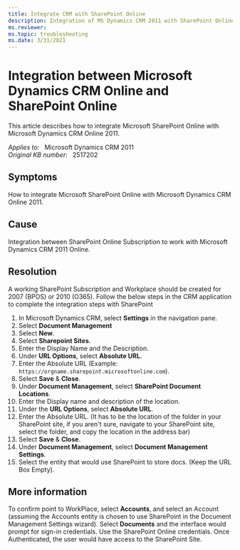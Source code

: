 ```yaml
---
title: Integrate CRM with SharePoint Online
description: Integration of MS Dynamics CRM 2011 with SharePoint Online 2007 (BPOS).
ms.reviewer: 
ms.topic: troubleshooting
ms.date: 3/31/2021
---
```

# Integration between Microsoft Dynamics CRM Online and SharePoint Online

This article describes how to integrate Microsoft SharePoint Online with Microsoft Dynamics CRM Online 2011.

_Applies to:_ &nbsp; Microsoft Dynamics CRM 2011  
_Original KB number:_ &nbsp; 2517202

## Symptoms

How to integrate Microsoft SharePoint Online with Microsoft Dynamics CRM Online 2011.

## Cause

Integration between SharePoint Online Subscription to work with Microsoft Dynamics CRM 2011 Online.

## Resolution

A working SharePoint Subscription and Workplace should be created for 2007 (BPOS) or 2010 (O365). Follow the below steps in the CRM application to complete the integration steps with SharePoint

1. In Microsoft Dynamics CRM, select **Settings** in the navigation pane.
1. Select **Document Management**
1. Select **New**.
1. Select **Sharepoint Sites**.
1. Enter the Display Name and the Description.
1. Under **URL Options**, select **Absolute URL**.
1. Enter the Absolute URL (Example: `https://orgname.sharepoint.microsoftonline.com`).
1. Select **Save** & **Close**.
1. Under **Document Management**, select **SharePoint Document Locations**.
1. Enter the Display name and description of the location.
1. Under the **URL Options**, select **Absolute URL**.  
1. Enter the Absolute URL. (It has to be the location of the folder in your SharePoint site, if you aren't sure, navigate to your SharePoint site, select the folder, and copy the location in the address bar)
1. Select **Save** & **Close**.
1. Under **Document Management**, select **Document Management Settings**.
1. Select the entity that would use SharePoint to store docs. (Keep the URL Box Empty).

## More information

To confirm point to WorkPlace, select **Accounts**, and select an Account (assuming the Accounts entity is chosen to use SharePoint in the Document Management Settings wizard). Select **Documents** and the interface would prompt for sign-in credentials. Use the SharePoint Online credentials. Once Authenticated, the user would have access to the SharePoint Site.
